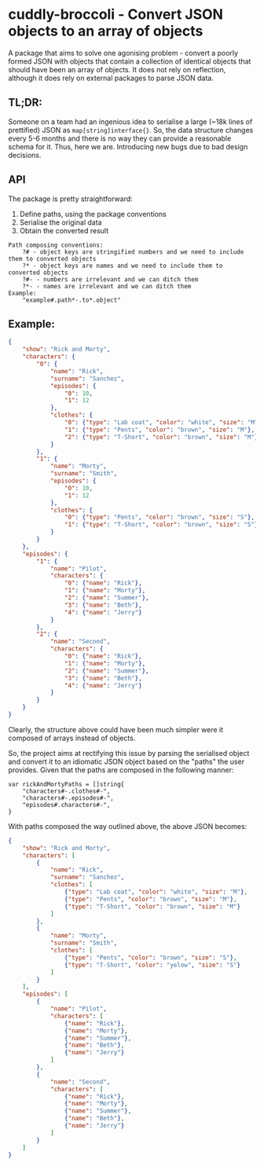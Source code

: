 # cuddly-broccoli - Convert JSON objects to an array of objects

A package that aims to solve one agonising problem - convert a poorly formed JSON with objects that contain a collection
of identical objects that should have been an array of objects.
It does not rely on reflection, although it does rely on external packages to parse JSON data.

## TL;DR: 
Someone on a team had an ingenious idea to serialise a large (~18k lines of prettified) JSON as ```map[string]interface{}```.
So, the data structure changes every 5-6 months and there is no way they can provide a reasonable schema for it.
Thus, here we are. Introducing new bugs due to bad design decisions.

## API

The package is pretty straightforward:
1. Define paths, using the package conventions
2. Serialise the original data
3. Obtain the converted result
```cgo
Path composing conventions:
    ?# - object keys are stringified numbers and we need to include them to converted objects
    ?* - object keys are names and we need to include them to converted objects
    ?#- - numbers are irrelevant and we can ditch them
    ?*- - names are irrelevant and we can ditch them
Example:
    "example#.path*-.to*.object"
```

## Example:

```json
{
	"show": "Rick and Morty",
	"characters": {
		"0": {
			"name": "Rick",
			"surname": "Sanchez",
			"episodes": {
				"0": 10,
				"1": 12
			},
			"clothes": {
				"0": {"type": "Lab coat", "color": "white", "size": "M"},
				"1": {"type": "Pents", "color": "brown", "size": "M"},
				"2": {"type": "T-Short", "color": "brown", "size": "M"}
			}
		},
		"1": {
			"name": "Morty",
			"surname": "Smith",
			"episodes": {
				"0": 10,
				"1": 12
			},
			"clothes": {
				"0": {"type": "Pents", "color": "brown", "size": "S"},
				"1": {"type": "T-Short", "color": "brown", "size": "S"}
			}
		}
	},
	"episodes": {
		"1": {
			"name": "Pilot",
			"characters": {
				"0": {"name": "Rick"},
				"1": {"name": "Morty"},
				"2": {"name": "Summer"},
				"3": {"name": "Beth"},
				"4": {"name": "Jerry"}
			}
		},
		"2": {
			"name": "Second",
			"characters": {
				"0": {"name": "Rick"},
				"1": {"name": "Morty"},
				"2": {"name": "Summer"},
				"3": {"name": "Beth"},
				"4": {"name": "Jerry"}
			}
		}
	}
}
```

Clearly, the structure above could have been much simpler were it composed of arrays instead of objects.

So, the project aims at rectifying this issue by parsing the serialised object and convert it to an idiomatic JSON 
object based on the "paths" the user provides.
Given that the paths are composed in the following manner:
```cgo
var rickAndMortyPaths = []string{
    "characters#-.clothes#-",
    "characters#-.episodes#-",
    "episodes#.characters#-",
}
```
With paths composed the way outlined above, the above JSON becomes:
```json
{
	"show": "Rick and Morty",
	"characters": [
		{
			"name": "Rick",
			"surname": "Sanchez",
			"clothes": [
				{"type": "Lab coat", "color": "white", "size": "M"},
				{"type": "Pents", "color": "brown", "size": "M"},
				{"type": "T-Short", "color": "brown", "size": "M"}
			]
		},
		{
			"name": "Morty",
			"surname": "Smith",
			"clothes": [
				{"type": "Pents", "color": "brown", "size": "S"},
				{"type": "T-Short", "color": "yelow", "size": "S"}
			]
		}
	],
	"episodes": [
		{
			"name": "Pilot",
			"characters": [
				{"name": "Rick"},
				{"name": "Morty"},
				{"name": "Summer"},
				{"name": "Beth"},
				{"name": "Jerry"}
			]
		},
		{
			"name": "Second",
			"characters": [
				{"name": "Rick"},
				{"name": "Morty"},
				{"name": "Summer"},
				{"name": "Beth"},
				{"name": "Jerry"}
			]
		}
	]
}
```
